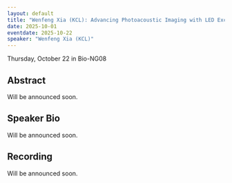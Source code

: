 ```yaml
---
layout: default
title: "Wenfeng Xia (KCL): Advancing Photoacoustic Imaging with LED Excitation"
date: 2025-10-01
eventdate: 2025-10-22
speaker: "Wenfeng Xia (KCL)"
---
```


Thursday, October 22 
in Bio-NG08

## Abstract
Will be announced soon.

## Speaker Bio
Will be announced soon.

## Recording
Will be announced soon.
